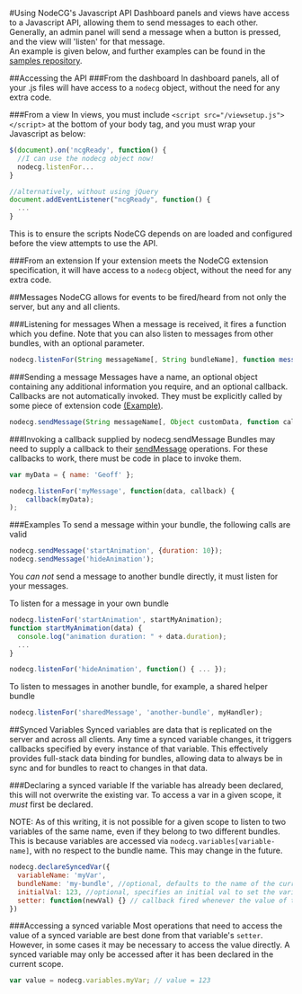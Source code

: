 #Using NodeCG's Javascript API
Dashboard panels and views have access to a Javascript API, allowing them to send messages to each other.  
Generally, an admin panel will send a message when a button is pressed, and the view will 'listen' for that message.  
An example is given below, and further examples can be found in the [samples repository](https://github.com/nodecg/nodecg-samples).

##Accessing the API
###From the dashboard
In dashboard panels, all of your .js files will have access to a `nodecg` object, without the need for any extra code.

###From a view
In views, you must include `<script src="/viewsetup.js"></script>` at the bottom of your body tag, and you must wrap your Javascript as below:
```javascript
$(document).on('ncgReady', function() {
  //I can use the nodecg object now!
  nodecg.listenFor...
}

//alternatively, without using jQuery
document.addEventListener("ncgReady", function() {
  ...
}
```
This is to ensure the scripts NodeCG depends on are loaded and configured before the view attempts to use the API.

###From an extension
If your extension meets the NodeCG extension specification, it will have access to a `nodecg` object, without the need for any extra code.


##Messages
NodeCG allows for events to be fired/heard from not only the server, but any and all clients.

###Listening for messages
When a message is received, it fires a function which you define.
Note that you can also listen to messages from other bundles, with an optional parameter.
```javascript
nodecg.listenFor(String messageName[, String bundleName], function messageHandler(data));
```

###Sending a message
Messages have a name, an optional object containing any additional information you require, and an optional callback.
Callbacks are not automatically invoked. They must be explicitly called by some piece of extension code [(Example)](extensions.md#invoking-a-callback-supplied-by-nodecgsendmessage).
```javascript
nodecg.sendMessage(String messageName[, Object customData, function callback]);
```

###Invoking a callback supplied by nodecg.sendMessage
Bundles may need to supply a callback to their [sendMessage](nodecg-api.md#sending-a-message) operations.
For these callbacks to work, there must be code in place to invoke them.
````javascript
var myData = { name: 'Geoff' };

nodecg.listenFor('myMessage', function(data, callback) {
    callback(myData);
);
````

###Examples
To send a message within your bundle, the following calls are valid
```javascript
nodecg.sendMessage('startAnimation', {duration: 10});
nodecg.sendMessage('hideAnimation');
```
You *can not* send a message to another bundle directly, it must listen for your messages.

To listen for a message in your own bundle
```javascript
nodecg.listenFor('startAnimation', startMyAnimation);
function startMyAnimation(data) {
  console.log("animation duration: " + data.duration);
  ...
}

nodecg.listenFor('hideAnimation', function() { ... });
```

To listen to messages in another bundle, for example, a shared helper bundle
```javascript
nodecg.listenFor('sharedMessage', 'another-bundle', myHandler);
```

##Synced Variables
Synced variables are data that is replicated on the server and across all clients. Any time a synced variable changes,
it triggers callbacks specified by every instance of that variable. This effectively provides full-stack data binding for bundles,
allowing data to always be in sync and for bundles to react to changes in that data.

###Declaring a synced variable
If the variable has already been declared, this will not overwrite the existing var. To access a var in a given scope, it _must_ first be declared.

NOTE: As of this writing, it is not possible for a given scope to listen to two variables of the same name, even if they belong to two different bundles.
This is because variables are accessed via `nodecg.variables[variable-name]`, with no respect to the bundle name. This may change in the future.

```javascript
nodecg.declareSyncedVar({
  variableName: 'myVar',
  bundleName: 'my-bundle', //optional, defaults to the name of the current bundle. can be used to listen to another bundle's variable
  initialVal: 123, //optional, specifies an initial val to set the variable to if it doesn't yet exist
  setter: function(newVal) {} // callback fired whenever the value of this variable changes
})
```

###Accessing a synced variable
Most operations that need to access the value of a synced variable are best done from that variable's `setter`.
However, in some cases it may be necessary to access the value directly. A synced variable may only be accessed after it has been declared in the current scope.
```javascript
var value = nodecg.variables.myVar; // value = 123
```
